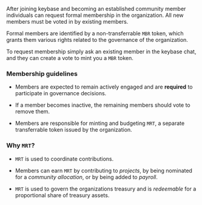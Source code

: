 
After joining keybase and becoming an established community member individuals can request formal membership in the organization. All new members must be voted in by existing members.

Formal members are identified by a non-transferrable `MBR` token, which grants them various rights related to the governance of the organization.

To request membership simply ask an existing member in the keybase chat, and they can create a vote to mint you a `MBR` token.


### Membership guidelines

- Members are expected to remain actively engaged and are **required** to participate in governance decisions.

- If a member becomes inactive, the remaining members should vote to remove them.

- Members are responsible for minting and budgeting `MRT`, a separate transferrable token issued by the organization.

### Why `MRT`?

- `MRT` is used to coordinate contributions.

- Members can earn `MRT` by contributing to *projects*, by being nominated for a *community allocation*, or by being added to *payroll*.

- `MRT` is used to govern the organizations treasury and is *redeemable* for a proportional share of treasury assets.
